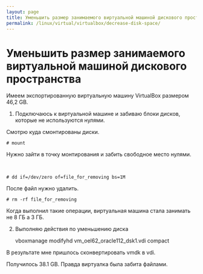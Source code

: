 ```yaml
---
layout: page
title: Уменьшить размер занимаемого виртуальной машиной дискового пространства
permalink: /linux/virtual/virtualbox/decrease-disk-space/
---
```



# Уменьшить размер занимаемого виртуальной машиной дискового пространства

Имеем экспортированную виртуальную машину VirtualBox размером 46,2 GB.


1) Подключаюсь к виртуальной машине и забиваю блоки дисков, которые не используются нулями.

Смотрю куда смонтированы диски.

    # mount


Нужно зайти в точку монтирования и забить свободное место нулями.


<br/>

    # dd if=/dev/zero of=file_for_removing bs=1M

После файл нужно удалить.

    # rm -rf file_for_removing

Когда выполнил такие операции, виртуальная машина стала занимать не 8 ГБ а 3 ГБ.


2) Выполняю действия по уменьшению диска

    vboxmanage modifyhd vm_oel62_oracle112_dsk1.vdi compact


В результате мне пришлось сконвертировать vmdk в vdi.

Получилось 38.1 GB. Правда виртуалка была забита файлами.
